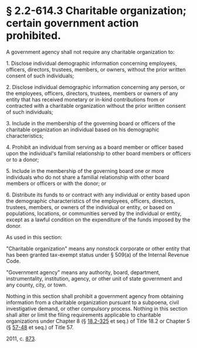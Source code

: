 # § 2.2-614.3 Charitable organization; certain government action prohibited.

<p>A government agency shall not require any charitable organization to:</p><p>1. Disclose individual demographic information concerning employees, officers, directors, trustees, members, or owners, without the prior written consent of such individuals;</p><p>2. Disclose individual demographic information concerning any person, or the employees, officers, directors, trustees, members or owners of any entity that has received monetary or in-kind contributions from or contracted with a charitable organization without the prior written consent of such individuals;</p><p>3. Include in the membership of the governing board or officers of the charitable organization an individual based on his demographic characteristics;</p><p>4. Prohibit an individual from serving as a board member or officer based upon the individual's familial relationship to other board members or officers or to a donor;</p><p>5. Include in the membership of the governing board one or more individuals who do not share a familial relationship with other board members or officers or with the donor; or</p><p>6. Distribute its funds to or contract with any individual or entity based upon the demographic characteristics of the employees, officers, directors, trustees, members, or owners of the individual or entity, or based on populations, locations, or communities served by the individual or entity, except as a lawful condition on the expenditure of the funds imposed by the donor.</p><p>As used in this section:</p><p>"Charitable organization" means any nonstock corporate or other entity that has been granted tax-exempt status under § 509(a) of the Internal Revenue Code.</p><p>"Government agency" means any authority, board, department, instrumentality, institution, agency, or other unit of state government and any county, city, or town.</p><p>Nothing in this section shall prohibit a government agency from obtaining information from a charitable organization pursuant to a subpoena, civil investigative demand, or other compulsory process. Nothing in this section shall alter or limit the filing requirements applicable to charitable organizations under Chapter 8 (§ <a href='http://law.lis.virginia.gov/vacode/18.2-325/'>18.2-325</a> et seq.) of Title 18.2 or Chapter 5 (§ <a href='http://law.lis.virginia.gov/vacode/57-48/'>57-48</a> et seq.) of Title 57.</p><p>2011, c. <a href='http://lis.virginia.gov/cgi-bin/legp604.exe?111+ful+CHAP0873'>873</a>.</p>